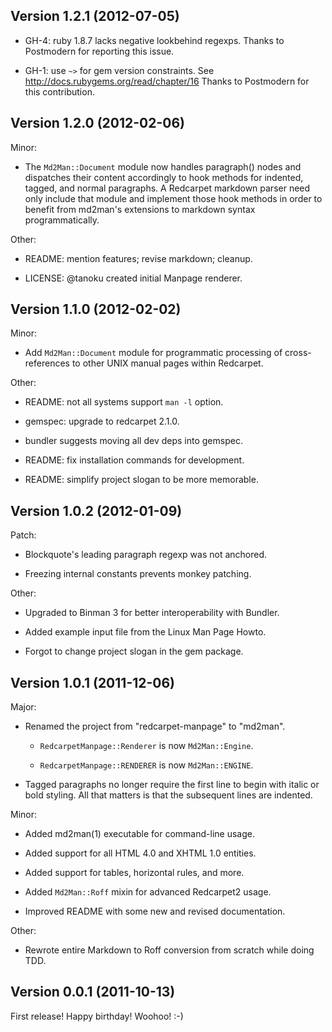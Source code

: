 ## Version 1.2.1 (2012-07-05)

* GH-4: ruby 1.8.7 lacks negative lookbehind regexps.
  Thanks to Postmodern for reporting this issue.

* GH-1: use `~>` for gem version constraints.
  See http://docs.rubygems.org/read/chapter/16
  Thanks to Postmodern for this contribution.

## Version 1.2.0 (2012-02-06)

Minor:

  * The `Md2Man::Document` module now handles paragraph() nodes and dispatches
    their content accordingly to hook methods for indented, tagged, and normal
    paragraphs.  A Redcarpet markdown parser need only include that module and
    implement those hook methods in order to benefit from md2man's extensions
    to markdown syntax programmatically.

Other:

  * README: mention features; revise markdown; cleanup.

  * LICENSE: @tanoku created initial Manpage renderer.

## Version 1.1.0 (2012-02-02)

Minor:

  * Add `Md2Man::Document` module for programmatic processing of
    cross-references to other UNIX manual pages within Redcarpet.

Other:

  * README: not all systems support `man -l` option.

  * gemspec: upgrade to redcarpet 2.1.0.

  * bundler suggests moving all dev deps into gemspec.

  * README: fix installation commands for development.

  * README: simplify project slogan to be more memorable.

## Version 1.0.2 (2012-01-09)

Patch:

  * Blockquote's leading paragraph regexp was not anchored.

  * Freezing internal constants prevents monkey patching.

Other:

  * Upgraded to Binman 3 for better interoperability with Bundler.

  * Added example input file from the Linux Man Page Howto.

  * Forgot to change project slogan in the gem package.

## Version 1.0.1 (2011-12-06)

Major:

  * Renamed the project from "redcarpet-manpage" to "md2man".

    * `RedcarpetManpage::Renderer` is now `Md2Man::Engine`.

    * `RedcarpetManpage::RENDERER` is now `Md2Man::ENGINE`.

  * Tagged paragraphs no longer require the first line to begin with italic or
    bold styling.  All that matters is that the subsequent lines are indented.

Minor:

  * Added md2man(1) executable for command-line usage.

  * Added support for all HTML 4.0 and XHTML 1.0 entities.

  * Added support for tables, horizontal rules, and more.

  * Added `Md2Man::Roff` mixin for advanced Redcarpet2 usage.

  * Improved README with some new and revised documentation.

Other:

  * Rewrote entire Markdown to Roff conversion from scratch while doing TDD.

## Version 0.0.1 (2011-10-13)

First release! Happy birthday! Woohoo! :-)
